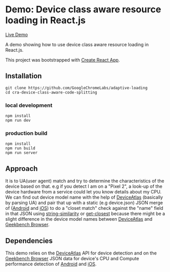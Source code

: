 
# Demo: Device class aware resource loading in React.js

[Live Demo](https://adaptive-loading.web.app/cra-device-class-aware-code-splitting)

A demo showing how to use device class aware resource loading in React.js.

This project was bootstrapped with [Create React App](https://github.com/facebook/create-react-app).

## Installation
```
git clone https://github.com/GoogleChromeLabs/adaptive-loading
cd cra-device-class-aware-code-splitting
```
### local development
```
npm install  
npm run dev
```

### production build
```
npm install  
npm run build
npm run server
```

## Approach
It is to UA(user agent) match and try to determine the characteristics of the device based on that. e.g if you detect I am on a "Pixel 2", a look-up of the device hardware from a service could let you know details about my CPU.
We can find out device model name with the help of [DeviceAtlas](https://deviceatlas.com) (basically by parsing UA) and pair that up with a static (e.g device.json) JSON merge of ([Android](https://browser.geekbench.com/android-benchmarks.json) and [iOS](https://browser.geekbench.com/ios-benchmarks.json)) to do a "closet match" check against the "name" field in that JSON using [string-similarity](https://github.com/aceakash/string-similarity) or [get-closest](https://github.com/cosmosio/get-closest) because there might be a slight difference in the device model names between [DeviceAtlas](https://deviceatlas.com) and [Geekbench Browser](https://browser.geekbench.com).

## Dependencies
This demo relies on the [DeviceAtlas](https://deviceatlas.com) API for device detection and on the [Geekbench Browser](https://browser.geekbench.com) JSON data for device's CPU and Compute performance detection of [Android](https://browser.geekbench.com/android-benchmarks.json) and [iOS](https://browser.geekbench.com/ios-benchmarks.json).
